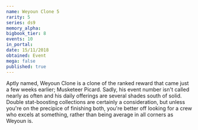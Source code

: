 ```yaml
---
name: Weyoun Clone 5
rarity: 5
series: ds9
memory_alpha:
bigbook_tier: 8
events: 10
in_portal:
date: 15/11/2018
obtained: Event
mega: false
published: true
---
```


Aptly named, Weyoun Clone is a clone of the ranked reward that came just a few weeks earlier; Musketeer Picard. Sadly, his event number isn't called nearly as often and his daily offerings are several shades south of solid. Double stat-boosting collections are certainly a consideration, but unless you're on the precipice of finishing both, you're better off looking for a crew who excels at something, rather than being average in all corners as Weyoun is.
